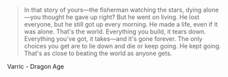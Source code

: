 > In that story of yours—the fisherman watching the stars, dying
> alone—you thought he gave up right? 
> But he went on living. He lost everyone, but he still got up every morning. 
> He made a life, even if it was alone. 
> That's the world. Everything you build, it tears down.
> Everything you've got, it takes—and it's gone forever. The only
> choices you get are to lie down and die or keep going. He kept going.
> That's as close to beating the world as anyone gets.

 Varric - Dragon Age
<!--stackedit_data:
eyJoaXN0b3J5IjpbMzA4NjAyMzcwXX0=
-->